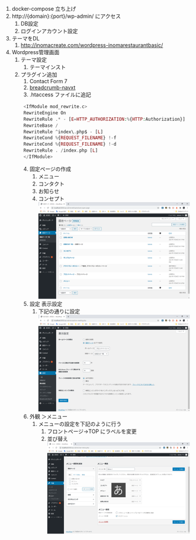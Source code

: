 1. docker-compose 立ち上げ
2. http://{domain}:{port}/wp-admin/  にアクセス
   1. DB設定
   2. ログインアカウント設定
3. テーマをDL
   1. http://inomacreate.com/wordpress-inomarestaurantbasic/
4. Wordpress管理画面
   1. テーマ設定
      1. テーマインスト
   2. プラグイン追加
       1. Contact Form 7
       2. [breadcrumb-navxt](https://ja.wordpress.org/plugins/breadcrumb-navxt/#installation)
       3. .htaccess ファイルに追記
        ```php
         <IfModule mod_rewrite.c>
         RewriteEngine On
         RewriteRule .* - [E=HTTP_AUTHORIZATION:%{HTTP:Authorization}]
         RewriteBase /
         RewriteRule ^index\.php$ - [L]
         RewriteCond %{REQUEST_FILENAME} !-f
         RewriteCond %{REQUEST_FILENAME} !-d
         RewriteRule . /index.php [L]
         </IfModule>
        ```
       4. 固定ページの作成
          1. メニュー
          2. コンタクト
          3. お知らせ
          4. コンセプト
           ![imag1](./doc/img/wordpresssetup_step1.PNG)
       5. 設定 表示設定
          1. 下記の通りに設定
           ![imag2](./doc/img/wordpresssetup_step2.PNG)
       6. 外観 ＞メニュー
          1. メニューの設定を下記のように行う
             1. フロントページ→TOP にラベルを変更
             2. 並び替え
           ![imag3](./doc/img/wordpresssetup_step3.PNG)
            
        